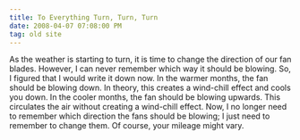 ```yaml
---
title: To Everything Turn, Turn, Turn
date: 2008-04-07 07:08:00 PM
tag: old site
---
```


As the weather is starting to turn, it is time to change the direction of our fan blades. However, I can never remember which way it should be blowing. So, I figured that I would write it down now. In the warmer months, the fan should be blowing down. In theory, this creates a wind-chill effect and cools you down. In the cooler months, the fan should be blowing upwards. This circulates the air without creating a wind-chill effect. Now, I no longer need to remember which direction the fans should be blowing; I just need to remember to change them. Of course, your mileage might vary.
